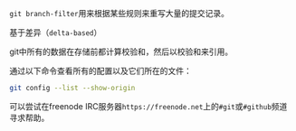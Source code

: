 `git branch-filter`用来根据某些规则来重写大量的提交记录。

基于差异（`delta-based`）

git中所有的数据在存储前都计算校验和，然后以校验和来引用。

通过以下命令查看所有的配置以及它们所在的文件：

```sh
git config --list --show-origin
```

可以尝试在freenode IRC服务器`https://freenode.net`上的`#git`或`#github`频道寻求帮助。